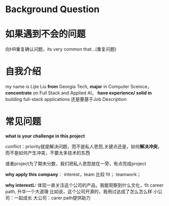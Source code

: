 Background Question
===

如果遇到不会的问题
==
向HR重复确认问题，its very common that…(重复问题)

自我介绍
==
my name is Lijie Liu **from** Georgia Tech, **major** in Computer Sceince，**concentrate** on Full Stack and Applied AI， **have experience/ solid in** building full-stack applications 
还是要基于Job Description

常见问题
===
**what is your challenge in this project**

conflict：priority就是解决问题，而不是私人恩怨,关键点还是，如何**解决冲突**，而不是如何产生冲突，不要太多技术的东西

或者project为了期末分数，我们把私人恩怨放在一旁，有点完成project

**why apply this company**： interest，team 比较 fit； teamwork；

**why interestL:**
体现一直关注这个公司的产品，我能观察到什么文化，fit career path, 升华一个大道理
比如说，这个公司开源的，我用过达成了怎么怎么样
小公司：一起成长 大公司：carer path提供助力
